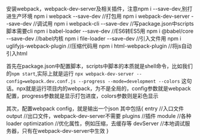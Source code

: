 安装webpack，webpack-dev-server及相关插件，注意npm i --save-dev,别打进生产环境
npm i webpack --save-dev  //打包用
npm i webpack-dev-server --save-dev  //调试用
npm i webpack-cli --save-dev //写package.json中scripts脚本需要cli
npm i babel-loader --save-dev  //ES6转ES5用
npm i @babel/core --save-dev  //babel内核
npm i file-loader --save-dev  //引入文件用
npm i uglifyjs-webpack-plugin  //压缩代码用
npm i html-webpack-plugin  //将js自动引入html


首先在package.json中配置脚本，scripts中脚本的本质就是shell命令，比如我们的```npm start```,实际上就是运行
```npx webpack-dev-server --config=webpack.dev.conf.js --progress --mode=development --colors```
这句话。npx就是运行项目内的webpack，为不是全局的，config参数就是webpack配置，progress参数就是显示打包进度，colors参数则是彩色显示


其次，配置webpack config，就是输出一个json
其中包括{
    entry //入口文件
    output //出口文件，webpack-dev-server不需要
    plugins //插件
    module //各种loader
    optimization //优化属性，例如压缩，去缓存等
    devServer  //本地调试服务器，只有在webpack-dev-server中生效
}